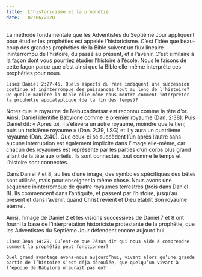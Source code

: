 ```yaml
---
title:  L’historicisme et la prophétie
date:   07/06/2020
---
```


La méthode fondamentale que les Adventistes du Septième Jour appliquent pour étudier les prophéties est appelée l’historicisme. C’est l’idée que beau-coup des grandes prophéties de la Bible suivent un flux linéaire ininterrompu de l’histoire, du passé au présent, et à l’avenir. C’est similaire à la façon dont vous pourriez étudier l’histoire à l’école. Nous le faisons de cette façon parce que c’est ainsi que la Bible elle-même interprète ces prophéties pour nous.

`Lisez Daniel 2:27-45. Quels aspects du rêve indiquent une succession continue et ininterrompue des puissances tout au long de l’histoire? De quelle manière la Bible elle-même nous montre comment interpréter la prophétie apocalyptique (de la fin des temps)?`

Notez que le royaume de Nebucadnetsar est reconnu comme la tête d’or. Ainsi, Daniel identifie Babylone comme le premier royaume (Dan. 2:38). Puis Daniel dit: « Après toi, il s’élèvera un autre royaume, moindre que le tien; puis un troisième royaume » (Dan. 2:39, LSG) et il y aura un quatrième royaume (Dan. 2:40). Que ceux-ci se succèdent l’un après l’autre sans aucune interruption est également implicite dans l’image elle-même, car chacun des royaumes est représenté par les parties d’un corps plus grand allant de la tête aux orteils. Ils sont connectés, tout comme le temps et l’histoire sont connectés.

Dans Daniel 7 et 8, au lieu d’une image, des symboles spécifiques des bêtes sont utilisés, mais pour enseigner la même chose. Nous avons une séquence ininterrompue de quatre royaumes terrestres (trois dans Daniel 8). Ils commencent dans l’antiquité, et passent par l’histoire, jusqu’au présent et dans l’avenir, quand Christ revient et Dieu établit Son royaume éternel.

Ainsi, l’image de Daniel 2 et les visions successives de Daniel 7 et 8 ont fourni la base de l’interprétation historiciste protestante de la prophétie, que les Adventistes du Septième Jour défendent encore aujourd’hui.

`Lisez Jean 14:29. Qu’est-ce que Jésus dit qui nous aide à comprendre comment la prophétie peut fonctionner?`

`Quel grand avantage avons-nous aujourd’hui, vivant alors qu’une grande partie de l’histoire s’est déjà déroulée, que quelqu’un vivant à l’époque de Babylone n’aurait pas eu?`
